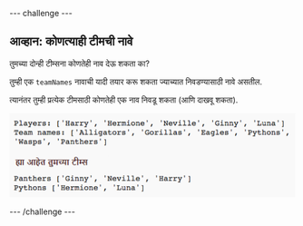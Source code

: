 --- challenge ---

## आव्हान: कोणत्याही टीमची नावे

तुमच्या दोन्ही टीम्सना कोणतेही नाव देऊ शकता का?

तुम्ही एक `teamNames` नावाची यादी तयार करू शकता ज्याच्यात निवडण्यासाठी नावे असतील.

त्यानंतर तुम्ही प्रत्येक टीमसाठी कोणतेही एक नाव निवडू शकता (आणि दाखवू शकता).

![screenshot](images/team-finished.png)

--- /challenge ---